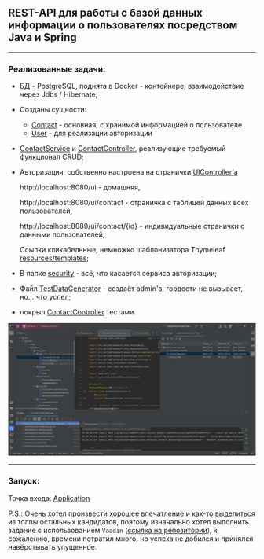 ## REST-API для работы с базой данных информации о пользователях посредством Java и Spring

---

### Реализованные задачи:
* БД - PostgreSQL, поднята в Docker - контейнере, взаимодействие через Jdbs / Hibernate;
* Созданы сущности:
  * [Contact](https://github.com/MikhailAkulov/Test-Task-For-TR-Soft/blob/main/src/main/java/telros/test_task/model/Contact.java) - основная, с хранимой информацией о пользователе
  * [User](https://github.com/MikhailAkulov/Test-Task-For-TR-Soft/blob/main/src/main/java/telros/test_task/model/User.java) - для реализации авторизации
* [ContactService](https://github.com/MikhailAkulov/Test-Task-For-TR-Soft/blob/main/src/main/java/telros/test_task/service/ContactService.java)
  и [ContactController](https://github.com/MikhailAkulov/Test-Task-For-TR-Soft/blob/main/src/main/java/telros/test_task/api/ContactController.java), реализующие требуемый функционал CRUD;
* Авторизация, собственно настроена на странички [UIController'a](https://github.com/MikhailAkulov/Test-Task-For-TR-Soft/blob/main/src/main/java/telros/test_task/api/UIController.java)
  
  http://localhost:8080/ui - домашняя,

  http://localhost:8080/ui/contact - страничка с таблицей данных всех пользователей,

  http://localhost:8080/ui/contact/{id} - индивидуальные странички с данными пользователей,

  Ссылки кликабельные, немножко шаблонизатора Thymeleaf [resources/templates](https://github.com/MikhailAkulov/Test-Task-For-TR-Soft/tree/main/src/main/resources/templates);
* В папке [security](https://github.com/MikhailAkulov/Test-Task-For-TR-Soft/tree/main/src/main/java/telros/test_task/security) - всё, что касается сервиса авторизации;
* Файл [TestDataGenerator](https://github.com/MikhailAkulov/Test-Task-For-TR-Soft/blob/main/src/main/java/telros/test_task/TestDataGenerator.java) - создаёт admin'a, гордости не вызывает, но... что успел;
* покрыл [ContactController](https://github.com/MikhailAkulov/Test-Task-For-TR-Soft/blob/main/src/test/java/telros/test_task/api/ContactControllerTest.java)
  тестами.

![tests_with_coverage](image/tests_with_coverage.png)

---
### Запуск:
Точка входа: [Application](https://github.com/MikhailAkulov/Test-Task-For-TR-Soft/blob/main/src/main/java/telros/test_task/Application.java)

P.S.: Очень хотел произвести хорошее впечатление и как-то выделиться из толпы остальных кандидатов, поэтому изначально хотел выполнить задание с использованием `Vaadin` ([ссылка на репозиторий](https://github.com/MikhailAkulov/Test-Task-For-TR-Soft-Vaadin/tree/main)), к сожалению, времени потратил много, но успеха не добился и принялся навёрстывать упущенное. 
